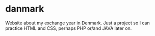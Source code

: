 # danmark
Website about my exchange year in Denmark. Just a project so I can practice HTML and CSS, perhaps PHP or/and JAVA later on.
